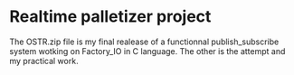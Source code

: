 # Realtime palletizer project

The OSTR.zip file is my final realease of a functionnal publish_subscribe system wotking on Factory_IO in C language.
The other is the attempt and my practical work.
